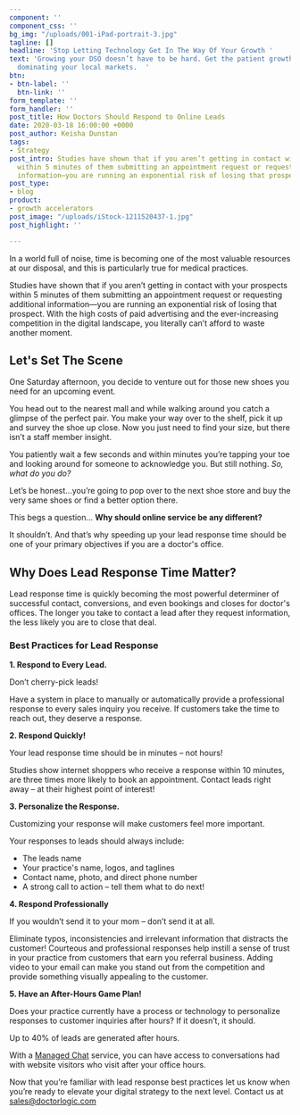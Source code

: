 ```yaml
---
component: ''
component_css: ''
bg_img: "/uploads/001-iPad-portrait-3.jpg"
tagline: []
headline: 'Stop Letting Technology Get In The Way Of Your Growth '
text: 'Growing your DSO doesn’t have to be hard. Get the patient growth you need while
  dominating your local markets.  '
btn:
- btn-label: ''
  btn-link: ''
form_template: ''
form_handler: ''
post_title: How Doctors Should Respond to Online Leads
date: 2020-03-18 16:00:00 +0000
post_author: Keisha Dunstan
tags:
- Strategy
post_intro: Studies have shown that if you aren’t getting in contact with your prospects
  within 5 minutes of them submitting an appointment request or requesting additional
  information—you are running an exponential risk of losing that prospect.
post_type:
- blog
product:
- growth accelerators
post_image: "/uploads/iStock-1211520437-1.jpg"
post_highlight: ''

---
```

In a world full of noise, time is becoming one of the most valuable resources at our disposal, and this is particularly true for medical practices.

Studies have shown that if you aren’t getting in contact with your prospects within 5 minutes of them submitting an appointment request or requesting additional information—you are running an exponential risk of losing that prospect. With the high costs of paid advertising and the ever-increasing competition in the digital landscape, you literally can’t afford to waste another moment.

## Let's Set The Scene

One Saturday afternoon, you decide to venture out for those new shoes you need for an upcoming event.

You head out to the nearest mall and while walking around you catch a glimpse of the perfect pair. You make your way over to the shelf, pick it up and survey the shoe up close. Now you just need to find your size, but there isn’t a staff member insight. 

You patiently wait a few seconds and within minutes you’re tapping your toe and looking around for someone to acknowledge you. But still nothing. _So, what do you do?_

Let’s be honest...you’re going to pop over to the next shoe store  and buy the very same shoes or find a better option there.

This begs a question... **Why should online service be any different?**

It shouldn’t. And that’s why speeding up your lead response time should be one of your primary objectives if you are a doctor's office.

## Why Does Lead Response Time Matter?

Lead response time is quickly becoming the most powerful determiner of successful contact, conversions, and even bookings and closes for doctor's offices. The longer you take to contact a lead after they request information, the less likely you are to close that deal.

### Best Practices for Lead Response

**1. Respond to Every Lead.**

Don’t cherry-pick leads!

Have a system in place to manually or automatically provide a professional response to every sales inquiry you receive. If customers take the time to reach out, they deserve a response.

**2. Respond Quickly!**

Your lead response time should be in minutes – not hours!

Studies show internet shoppers who receive a response within 10 minutes, are three times more likely to book an appointment. Contact leads right away – at their highest point of interest!

**3. Personalize the Response.**

Customizing your response will make customers feel more important.

Your responses to leads should always include:

* The leads name
* Your practice's name, logos, and taglines
* Contact name, photo, and direct phone number
* A strong call to action – tell them what to do next!

**4. Respond Professionally**

If you wouldn’t send it to your mom – don’t send it at all.

Eliminate typos, inconsistencies and irrelevant information that distracts the customer! Courteous and professional responses help instill a sense of trust in your practice from customers that earn you referral business. Adding video to your email can make you stand out from the competition and provide something visually appealing to the customer.

**5. Have an After-Hours Game Plan!**

Does your practice currently have a process or technology to personalize responses to customer inquiries after hours? If it doesn’t, it should.

Up to 40% of leads are generated after hours.

With a [Managed Chat](https://doctorlogic.com/growth-accelerators/medical-managed-chat) service, you can have access to conversations had with website visitors who visit after your office hours.

Now that you’re familiar with lead response best practices let us know when you’re ready to elevate your digital strategy to the next level. Contact us at [sales@doctorlogic.com]()